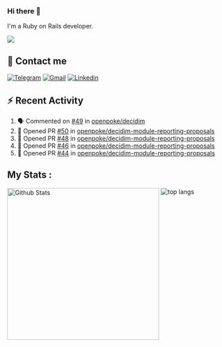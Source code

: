 ### Hi there 👋

I'm a Ruby on Rails developer.

<img src="https://komarev.com/ghpvc/?username=antopalidi&color=blueviolet">

## 📩 Contact me 
[![Telegram](https://img.shields.io/badge/Telegram-2CA5E0?style=for-the-badge&logo=telegram&logoColor=white)](https://t.me/anna_top)
[![Gmail](https://img.shields.io/badge/email-D14836?style=for-the-badge&logo=gmail&logoColor=white)](mailto:topalidisanna@gmail.com)
[![Linkedin](https://img.shields.io/badge/LinkedIn-0077B5?style=for-the-badge&logo=linkedin&logoColor=white)](https://www.linkedin.com/in/topalidi/)
<!-- [![Codewars](https://img.shields.io/badge/Codewars-B1361E?style=for-the-badge&logo=Codewars&logoColor=white)](https://www.codewars.com/users/antopalidi) -->

## :zap: Recent Activity

<!--START_SECTION:activity-->
1. 🗣 Commented on [#49](https://github.com/openpoke/decidim/issues/49) in [openpoke/decidim](https://github.com/openpoke/decidim)
2. 💪 Opened PR [#50](https://github.com/openpoke/decidim-module-reporting-proposals/pull/50) in [openpoke/decidim-module-reporting-proposals](https://github.com/openpoke/decidim-module-reporting-proposals)
3. 💪 Opened PR [#48](https://github.com/openpoke/decidim-module-reporting-proposals/pull/48) in [openpoke/decidim-module-reporting-proposals](https://github.com/openpoke/decidim-module-reporting-proposals)
4. 💪 Opened PR [#46](https://github.com/openpoke/decidim-module-reporting-proposals/pull/46) in [openpoke/decidim-module-reporting-proposals](https://github.com/openpoke/decidim-module-reporting-proposals)
5. 💪 Opened PR [#44](https://github.com/openpoke/decidim-module-reporting-proposals/pull/44) in [openpoke/decidim-module-reporting-proposals](https://github.com/openpoke/decidim-module-reporting-proposals)
<!--END_SECTION:activity-->

## My Stats :
<!--
<img alt="activity" src="https://streak-stats.demolab.com?user=antopalidi" />
-->
<div>
<img align="top" width="350px" alt="Github Stats" src="https://github-readme-stats-1-brown.vercel.app/api?username=antopalidi&count_private=true&show_icons=true&hide_border=true" />
<img align="top" alt="top langs" src="https://github-readme-stats-1-brown.vercel.app/api/top-langs/?username=antopalidi&layout=compact" />
 </div>
<!--
#### [My CV](https://antopalidi.github.io/my_cv/)
-->

<!--
**antopalidi/antopalidi** is a ✨ _special_ ✨ repository because its `README.md` (this file) appears on your GitHub profile.
-->
